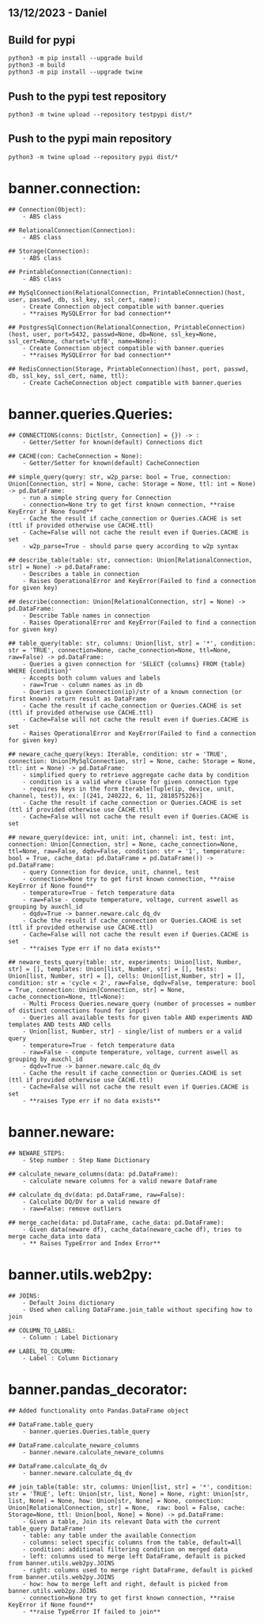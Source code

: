 ## 13/12/2023 - Daniel

## Build for pypi
```shell
python3 -m pip install --upgrade build
python3 -m build
python3 -m pip install --upgrade twine
```

## Push to the pypi test repository 
```shell
python3 -m twine upload --repository testpypi dist/*
```

## Push to the pypi main repository 
```shell
python3 -m twine upload --repository pypi dist/*
```


# banner.connection:
    ## Connection(Object):
        - ABS class

    ## RelationalConnection(Connection):
        - ABS class

    ## Storage(Connection):
        - ABS class

    ## PrintableConnection(Connection):
        - ABS class

    ## MySqlConnection(RelationalConnection, PrintableConnection)(host, user, passwd, db, ssl_key, ssl_cert, name):
        - Create Connection object compatible with banner.queries  
        - **raises MySQLError for bad connection**

    ## PostgresSqlConnection(RelationalConnection, PrintableConnection)(host, user, port=5432, passwd=None, db=None, ssl_key=None, ssl_cert=None, charset='utf8', name=None):
        - Create Connection object compatible with banner.queries  
        - **raises MySQLError for bad connection**
        
    ## RedisConnection(Storage, PrintableConnection)(host, port, passwd, db, ssl_key, ssl_cert, name, ttl):
        - Create CacheConnection object compatible with banner.queries  

# banner.queries.Queries:
    ## CONNECTIONS(conns: Dict[str, Connection] = {}) -> :
        - Getter/Setter for known(default) Connections dict

    ## CACHE(con: CacheConnection = None):
        - Getter/Setter for known(default) CacheConnection

    ## simple_query(query: str, w2p_parse: bool = True, connection: Union[Connection, str] = None, cache: Storage = None, ttl: int = None) -> pd.DataFrame:
        - run a simple string query for Connection
        - connection=None try to get first known connection, **raise KeyError if None found**
        - Cache the result if cache_connection or Queries.CACHE is set (ttl if provided otherwise use CACHE.ttl)
        - Cache=False will not cache the result even if Queries.CACHE is set
        - w2p_parse=True - should parse query according to w2p syntax
    
    ## describe_table(table: str, connection: Union[RelationalConnection, str] = None) -> pd.DataFrame:
        - Describes a table in connection
        - Raises OperationalError and KeyError(Failed to find a connection for given key) 

    ## describe(connection: Union[RelationalConnection, str] = None) -> pd.DataFrame:
        - Describe Table names in connection
        - Raises OperationalError and KeyError(Failed to find a connection for given key)

    ## table_query(table: str, columns: Union[list, str] = '*', condition: str = 'TRUE', connection=None, cache_connection=None, ttl=None, raw=False) -> pd.DataFrame:
        - Queries a given connection for 'SELECT {columns} FROM {table} WHERE {condition}'
        - Accepts both column values and labels
        - raw=True - column names as in db
        - Queries a given Connection(ip)/str of a known connection (or first known) return result as DataFrame
        - Cache the result if cache_connection or Queries.CACHE is set (ttl if provided otherwise use CACHE.ttl)
        - Cache=False will not cache the result even if Queries.CACHE is set
        - Raises OperationalError and KeyError(Failed to find a connection for given key) 

    ## neware_cache_query(keys: Iterable, condition: str = 'TRUE', connection: Union[MySqlConnection, str] = None, cache: Storage = None, ttl: int = None) -> pd.DataFrame:
        - simplified query to retrieve aggregate cache data by condition
        - condition is a valid where clause for given connection type
        - requires keys in the form Iterable(Tuple(ip, device, unit, channel, test)), ex: [(241, 240222, 6, 11, 2818575226)]
        - Cache the result if cache_connection or Queries.CACHE is set (ttl if provided otherwise use CACHE.ttl)
        - Cache=False will not cache the result even if Queries.CACHE is set

    ## neware_query(device: int, unit: int, channel: int, test: int, connection: Union[Connection, str] = None, cache_connection=None, ttl=None, raw=False, dqdv=False, condition: str = '1', temperature: bool = True, cache_data: pd.DataFrame = pd.DataFrame()) -> pd.DataFrame:
        - query Connection for device, unit, channel, test 
        - connection=None try to get first known connection, **raise KeyError if None found**
        - temperature=True - fetch temperature data
        - raw=False - compute temperature, voltage, current aswell as grouping by auxchl_id
        - dqdv=True -> banner.neware.calc_dq_dv 
        - Cache the result if cache_connection or Queries.CACHE is set (ttl if provided otherwise use CACHE.ttl)
        - Cache=False will not cache the result even if Queries.CACHE is set
        - **raises Type err if no data exists**

    ## neware_tests_query(table: str, experiments: Union[list, Number, str] = [], templates: Union[list, Number, str] = [], tests: Union[list, Number, str] = [], cells: Union[list,Number, str] = [], condition: str = 'cycle < 2', raw=False, dqdv=False, temperature: bool = True, connection: Union[Connection, str] = None, cache_connection=None, ttl=None):
        - Multi Process Queries.neware_query (number of processes = number of distinct connections found for input)
        - Queries all available tests for given table AND experiments AND templates AND tests AND cells
        - Union[list, Number, str] - single/list of numbers or a valid query
        - temperature=True - fetch temperature data
        - raw=False - compute temperature, voltage, current aswell as grouping by auxchl_id
        - dqdv=True -> banner.neware.calc_dq_dv 
        - Cache the result if cache_connection or Queries.CACHE is set (ttl if provided otherwise use CACHE.ttl)
        - Cache=False will not cache the result even if Queries.CACHE is set
        - **raises Type err if no data exists**

# banner.neware:
    ## NEWARE_STEPS:
        - Step number : Step Name Dictionary 

    ## calculate_neware_columns(data: pd.DataFrame):
        - calculate neware columns for a valid neware DataFrame

    ## calculate_dq_dv(data: pd.DataFrame, raw=False):
        - Calculate DQ/DV for a valid neware df
        - raw=False: remove outliers

    ## merge_cache(data: pd.DataFrame, cache_data: pd.DataFrame):
        - Given data(neware df), cache_data(neware_cache df), tries to merge cache_data into data  
        - ** Raises TypeError and Index Error**

# banner.utils.web2py:
    ## JOINS:
        - Default Joins dictionary
        - Used when calling DataFrame.join_table without specifing how to join

    ## COLUMN_TO_LABEL: 
        - Column : Label Dictionary
    
    ## LABEL_TO_COLUMN: 
        - Label : Column Dictionary

# banner.pandas_decorator:
    ## Added functionality onto Pandas.DataFrame object

    ## DataFrame.table_query
        - banner.queries.Queries.table_query

    ## DataFrame.calculate_neware_columns 
        - banner.neware.calculate_neware_columns

    ## DataFrame.calculate_dq_dv 
        - banner.neware.calculate_dq_dv

    ## join_table(table: str, columns: Union[list, str] = '*', condition: str = 'TRUE', left: Union[str, list, None] = None, right: Union[str, list, None] = None, how: Union[str, None] = None, connection: Union[RelationalConnection, str] = None,  raw: bool = False, cache: Storage=None, ttl: Union[bool, None] = None) -> pd.DataFrame:
        - Given a table, Join its relevant Data with the current table_query DataFrame!
        - table: any table under the available Connection
        - columns: select specific columns from the table, default=All
        - condition: additional filtering condition on merged data
        - left: columns used to merge left DataFrame, default is picked from banner.utils.web2py.JOINS
        - right: columns used to merge right DataFrame, default is picked from banner.utils.web2py.JOINS
        - how: how to merge left and right, default is picked from banner.utils.web2py.JOINS
        - connection=None try to get first known connection, **raise KeyError if None found**
        - **raise TypeError If failed to join**